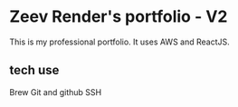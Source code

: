# Zeev Render's portfolio - V2


This is my professional portfolio. It uses AWS and ReactJS.

## tech use

Brew
Git and github
SSH
